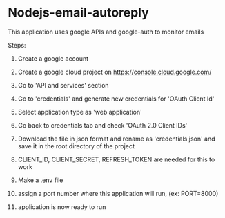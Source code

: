# Nodejs-email-autoreply

This application uses google APIs and google-auth to monitor emails

Steps:
  1. Create a google account
  2. Create a google cloud project on https://console.cloud.google.com/
  3. Go to 'API and services' section
  4. Go to 'credentials' and generate new credentials for 'OAuth Client Id'
  5. Select application type as 'web application'
  6. Go back to credentials tab and check 'OAuth 2.0 Client IDs'
  7. Download the file in json format and rename as 'credentials.json' and save it in the root directory of the project
  8. CLIENT_ID, CLIENT_SECRET, REFRESH_TOKEN are needed for this to work

  9. Make a .env file
  10. assign a port number where this application will run, (ex: PORT=8000)
  11. application is now ready to run
      
